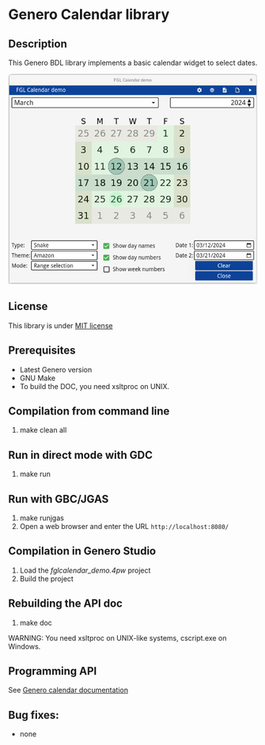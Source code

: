 # Genero Calendar library

## Description

This Genero BDL library implements a basic calendar widget to select dates.

![Genero calendar demo (GDC)](https://github.com/FourjsGenero/fgl_calendar/raw/master/docs/fglcalendar-screen-001.png)

## License

This library is under [MIT license](./LICENSE)

## Prerequisites

* Latest Genero version
* GNU Make
* To build the DOC, you need xsltproc on UNIX.

## Compilation from command line

1. make clean all

## Run in direct mode with GDC

1. make run

## Run with GBC/JGAS

1. make runjgas
2. Open a web browser and enter the URL ``http://localhost:8080/``

## Compilation in Genero Studio

1. Load the *fglcalendar_demo.4pw* project
2. Build the project

## Rebuilding the API doc

1. make doc

WARNING: You need xsltproc on UNIX-like systems, cscript.exe on Windows.

## Programming API

See [Genero calendar documentation](http://htmlpreview.github.io/?github.com/FourjsGenero/fgl_calendar/raw/master/docs/fglcalendar.html)

## Bug fixes:

- none
